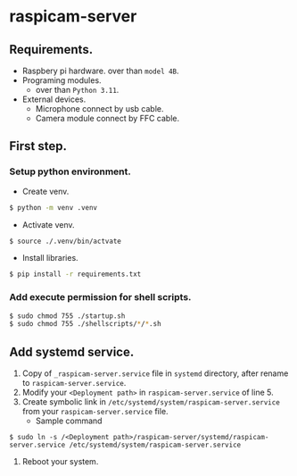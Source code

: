 # raspicam-server

## Requirements.
- Raspbery pi hardware. over than `model 4B`.
- Programing modules.
    - over than `Python 3.11`.
- External devices.
    - Microphone connect by usb cable.
    - Camera module connect by FFC cable.

## First step.

### Setup python environment.
- Create venv.
``` bash
$ python -m venv .venv
```

- Activate venv.
``` bash
$ source ./.venv/bin/actvate
```

- Install libraries.
``` bash
$ pip install -r requirements.txt
```

### Add execute permission for shell scripts.
``` bash
$ sudo chmod 755 ./startup.sh
$ sudo chmod 755 ./shellscripts/*/*.sh
```

## Add systemd service.

1. Copy  of `_raspicam-server.service` file in `systemd` directory, after rename to `raspicam-server.service`.
1. Modify your `<Deployment path>` in `raspicam-server.service` of line 5.
1. Create symbolic link in `/etc/systemd/system/raspicam-server.service` from your `raspicam-server.service` file.
    - Sample command
``` shell
$ sudo ln -s /<Deployment path>/raspicam-server/systemd/raspicam-server.service /etc/systemd/system/raspicam-server.service
```
1. Reboot your system.